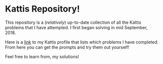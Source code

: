 # Kattis Repository!
This repository is a (*relatively*) up-to-date collection of all the Kattis problems that I have attempted. I first began solving in mid September, 2018.

Here is a [link](https://open.kattis.com/users/alex-lewin "Alex Lewin's Kattis Profile") to my Kattis profile that lists
which problems I have completed. From here you can get the prompts and try them out yourself!

Feel free to learn from, my solutions!
